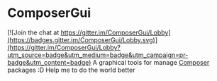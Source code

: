 # ComposerGui

[![Join the chat at https://gitter.im/ComposerGui/Lobby](https://badges.gitter.im/ComposerGui/Lobby.svg)](https://gitter.im/ComposerGui/Lobby?utm_source=badge&utm_medium=badge&utm_campaign=pr-badge&utm_content=badge)
A graphical tools for manage [Composer](https://getcomposer.org/) packages :D Help me to do the world better
